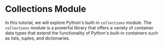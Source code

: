 # Collections Module

In this tutorial, we will explore Python's built-in `collections` module. The `collections` module is a powerful library that offers a variety of container data types that extend the functionality of Python's built-in containers such as lists, tuples, and dictionaries.
